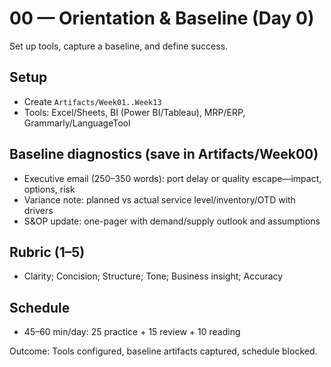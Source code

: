 # 00 — Orientation & Baseline (Day 0)

Set up tools, capture a baseline, and define success.

## Setup
- Create `Artifacts/Week01..Week13`
- Tools: Excel/Sheets, BI (Power BI/Tableau), MRP/ERP, Grammarly/LanguageTool

## Baseline diagnostics (save in Artifacts/Week00)
- Executive email (250–350 words): port delay or quality escape—impact, options, risk
- Variance note: planned vs actual service level/inventory/OTD with drivers
- S&OP update: one-pager with demand/supply outlook and assumptions

## Rubric (1–5)
- Clarity; Concision; Structure; Tone; Business insight; Accuracy

## Schedule
- 45–60 min/day: 25 practice + 15 review + 10 reading

Outcome: Tools configured, baseline artifacts captured, schedule blocked.
